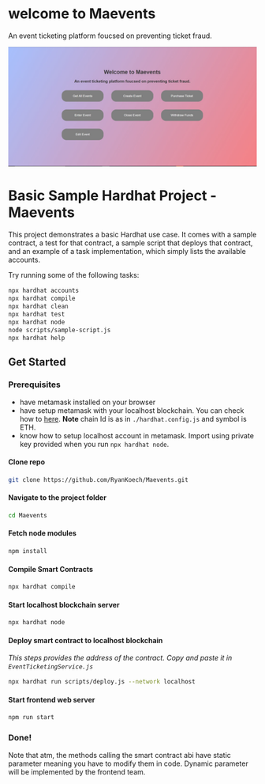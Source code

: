 # welcome to Maevents
An event ticketing platform foucsed on preventing ticket fraud.

![Alt Text](./public/maevents.jpg)



# Basic Sample Hardhat Project - Maevents

This project demonstrates a basic Hardhat use case. It comes with a sample contract, a test for that contract, a sample script that deploys that contract, and an example of a task implementation, which simply lists the available accounts.

Try running some of the following tasks:

```shell
npx hardhat accounts
npx hardhat compile
npx hardhat clean
npx hardhat test
npx hardhat node
node scripts/sample-script.js
npx hardhat help
```
## Get Started

### Prerequisites
- have metamask installed on your browser
- have setup metamask with your localhost blockchain. You can check how to [here](https://support.chainstack.com/hc/en-us/articles/4408642503449-Using-MetaMask-with-a-Hardhat-node). **Note** chain Id is as in `./hardhat.config.js` and symbol is ETH.
- know how to setup localhost account in metamask. Import using private key provided when you run `npx hardhat node`.

#### Clone repo

```bash
git clone https://github.com/RyanKoech/Maevents.git
```

#### Navigate to the project folder

```bash
cd Maevents
```

#### Fetch node modules

```bash
npm install
```

#### Compile Smart Contracts

```bash
npx hardhat compile
```

#### Start localhost blockchain server

```bash
npx hardhat node
```

#### Deploy smart contract to localhost blockchain
*This steps provides the address of the contract. Copy and paste it in `EventTicketingService.js`*

```bash
npx hardhat run scripts/deploy.js --network localhost
```

#### Start frontend web server

```bash
npm run start
```

### Done!
Note that atm, the methods calling the smart contract abi have static parameter meaning you have to modify them in code. Dynamic parameter will be implemented by the frontend team.
